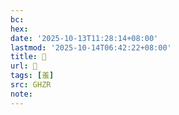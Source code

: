 ```yaml
---
bc:
hex:
date: '2025-10-13T11:28:14+08:00'
lastmod: '2025-10-14T06:42:22+08:00'
title: 󰜅
url: 󰜅
tags: [羞]
src: GHZR
note:
---
```

